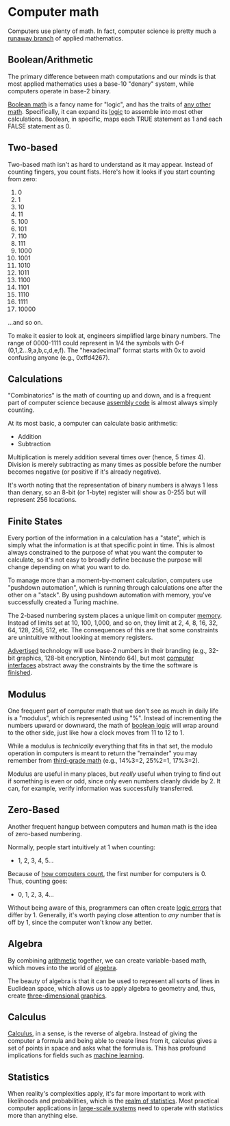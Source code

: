 
# Computer math

Computers use plenty of math. In fact, computer science is pretty much a [runaway branch](https://notageni.us/math/) of applied mathematics.

## Boolean/Arithmetic

The primary difference between math computations and our minds is that most applied mathematics uses a base-10 "denary" system, while computers operate in base-2 binary.

[Boolean math](logic-cs.md) is a fancy name for "logic", and has the traits of [any other math](math.md). Specifically, it can expand its [logic](logic.md) to assemble into most other calculations. Boolean, in specific, maps each TRUE statement as 1 and each FALSE statement as 0.

## Two-based

Two-based math isn't as hard to understand as it may appear. Instead of counting fingers, you count fists. Here's how it looks if you start counting from zero:

1. 0
2. 1
3. 10
4. 11
5. 100
6. 101
7. 110
8. 111
9. 1000
10. 1001
11. 1010
12. 1011
13. 1100
14. 1101
15. 1110
16. 1111
17. 10000

...and so on.

To make it easier to look at, engineers simplified large binary numbers. The range of 0000-1111 could represent in 1/4 the symbols with 0-f (0,1,2...9,a,b,c,d,e,f). The "hexadecimal" format starts with 0x to avoid confusing anyone (e.g., 0xffd4267).

## Calculations

"Combinatorics" is the math of counting up and down, and is a frequent part of computer science because [assembly code](programming-assembly.md) is almost always simply counting.

At its most basic, a computer can calculate basic arithmetic:

- Addition
- Subtraction

Multiplication is merely addition several times over (hence, 5 *times* 4). Division is merely subtracting as many times as possible before the number becomes negative (or positive if it's already negative).

It's worth noting that the representation of binary numbers is always 1 less than denary, so an 8-bit (or 1-byte) register will show as 0-255 but will represent 256 locations.

## Finite States

Every portion of the information in a calculation has a "state", which is simply what the information is at that specific point in time. This is almost always constrained to the purpose of what you want the computer to calculate, so it's not easy to broadly define because the purpose will change depending on what you want to do.

To manage more than a moment-by-moment calculation, computers use "pushdown automation", which is running through calculations one after the other on a "stack". By using pushdown automation with memory, you've successfully created a Turing machine.

The 2-based numbering system places a unique limit on computer [memory](computers-memory.md). Instead of limits set at 10, 100, 1,000, and so on, they limit at 2, 4, 8, 16, 32, 64, 128, 256, 512, etc. The consequences of this are that some constraints are unintuitive without looking at memory registers.

[Advertised](marketing.md) technology will use base-2 numbers in their branding (e.g., 32-bit graphics, 128-bit encryption, Nintendo 64), but most [computer interfaces](design-uxui.md) abstract away the constraints by the time the software is [finished](computers-software-versionctrl.md).

## Modulus

One frequent part of computer math that we don't see as much in daily life is a "modulus", which is represented using "%". Instead of incrementing the numbers upward or downward, the math of [boolean logic](logic-cs.md) will wrap around to the other side, just like how a clock moves from 11 to 12 to 1.

While a modulus is *technically* everything that fits in that set, the modulo operation in computers is meant to return the "remainder" you may remember from [third-grade math](algebra.md) (e.g., 14%3=2, 25%2=1, 17%3=2).

Modulus are useful in many places, but *really* useful when trying to find out if something is even or odd, since only even numbers cleanly divide by 2. It can, for example, verify information was successfully transferred.

## Zero-Based

Another frequent hangup between computers and human math is the idea of zero-based numbering.

Normally, people start intuitively at 1 when counting:

- 1, 2, 3, 4, 5...

Because of [how computers count](computers-alu.md), the first number for computers is 0. Thus, counting goes:

- 0, 1, 2, 3, 4...

Without being aware of this, programmers can often create [logic errors](computers-software-redesign.md) that differ by 1. Generally, it's worth paying close attention to *any* number that is off by 1, since the computer won't know any better.

## Algebra

By combining [arithmetic](math.md) together, we can create variable-based math, which moves into the world of [algebra](math-algebra-cs.md).

The beauty of algebra is that it can be used to represent all sorts of lines in Euclidean space, which allows us to apply algebra to geometry and, thus, create [three-dimensional graphics](graphics.md).

## Calculus

[Calculus](math-calc-cs.md), in a sense, is the reverse of algebra. Instead of giving the computer a formula and being able to create lines from it, calculus gives a set of points in space and asks what the formula is. This has profound implications for fields such as [machine learning](computers-ai-ml.md).

## Statistics

When reality's complexities apply, it's far more important to work with likelihoods and probabilities, which is the [realm of statistics](math-stat-cs.md). Most practical computer applications in [large-scale systems](computers-distsys-enterprise.md) need to operate with statistics more than anything else.
